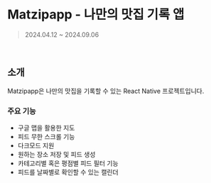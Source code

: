 # Matzipapp - 나만의 맛집 기록 앱

> 2024.04.12 ~ 2024.09.06

<br />

## 소개

Matzipapp은 나만의 맛집을 기록할 수 있는 React Native 프로젝트입니다.

### 주요 기능

- 구글 맵을 활용한 지도
- 피드 무한 스크롤 기능
- 다크모드 지원
- 원하는 장소 저장 및 피드 생성
- 카테고리별 혹은 평점별 피드 필터 기능
- 피드를 날짜별로 확인할 수 있는 캘린더
